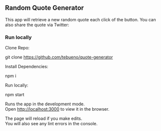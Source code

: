 
## Random Quote Generator

This app will retrieve a new random quote each click of the button. You can also share the quote via Twitter:




### Run locally

Clone Repo:

git clone https://github.com/tebueno/quote-generator

Install Dependencies:

npm i

Run locally:

npm start

Runs the app in the development mode.<br>
Open [http://localhost:3000](http://localhost:3000) to view it in the browser.

The page will reload if you make edits.<br>
You will also see any lint errors in the console.


